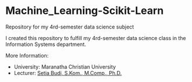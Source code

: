 # Machine_Learning-Scikit-Learn
Repository for my 4rd-semester data science subject

I created this repository to fulfill my 4rd-semester data science class in the Information Systems department.

More Information:
- University: Maranatha Christian University
- Lecturer: [Setia Budi, S.Kom., M.Comp., Ph.D.](https://github.com/boedybios)